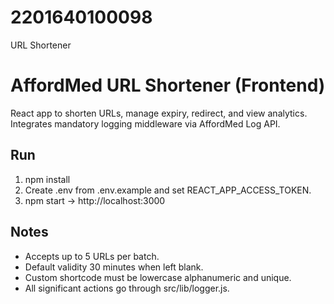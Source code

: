 # 2201640100098
URL Shortener
# AffordMed URL Shortener (Frontend)

React app to shorten URLs, manage expiry, redirect, and view analytics. Integrates mandatory logging middleware via AffordMed Log API.

## Run
1. npm install
2. Create .env from .env.example and set REACT_APP_ACCESS_TOKEN.
3. npm start → http://localhost:3000

## Notes
- Accepts up to 5 URLs per batch.
- Default validity 30 minutes when left blank.
- Custom shortcode must be lowercase alphanumeric and unique.
- All significant actions go through src/lib/logger.js.

